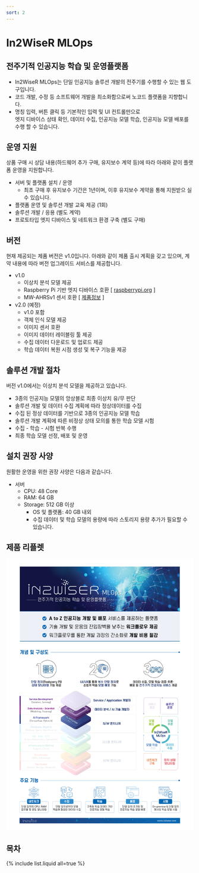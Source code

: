 ```yaml
---
sort: 2
---
```


# In2WiseR MLOps

## 전주기적 인공지능 학습 및 운영플랫폼
  - In2WiseR MLOps는 단일 인공지능 솔루션 개발의 전주기를 수행할 수 있는 웹 도구입니다. 
  - 코드 개발, 수정 등 소프트웨어 개발을 최소화함으로써 노코드 플랫폼을 지향합니다.
  - 명칭 입력, 버튼 클릭 등 기본적인 입력 및 UI 컨트롤만으로 <br>
  엣지 디바이스 상태 확인, 데이터 수집, 인공지능 모델 학습, 인공지능 모델 배포를 수행 할 수 있습니다.

## 운영 지원
상품 구매 시 상담 내용(하드웨어 추가 구매, 유지보수 계약 등)에 따라 아래와 같이 플랫폼 운영을 지원합니다.
  - 서버 및 플랫폼 설치 / 운영
    - 최초 구매 후 유지보수 기간은 1년이며, 이후 유지보수 계약을 통해 지원받으 실 수 있습니다.
  - 플랫폼 운영 및 솔루션 개발 교육 제공 (1회)
  - 솔루션 개발 / 응용 (별도 계약)
  - 프로토타입 엣지 디바이스 및 네트워크 환경 구축 (별도 구매)

## 버전
현재 제공되는 제품 버전은 v1.0입니다. 아래와 같이 제품 출시 계획을 갖고 있으며, 계약 내용에 따라 버전 업그레이드 서비스를 제공합니다.
  - v1.0
    - 이상치 분석 모델 제공
    - Raspberry Pi 기반 엣지 디바이스 호환 [ <a href="https://www.raspberrypi.org/">raspberrypi.org</a> ]
    - MW-AHRSv1 센서 호환 [ <a href="https://www.devicemart.co.kr/goods/view?no=1310790">제품정보</a> ]
  - v2.0 (예정)
    - v1.0 포함
    - 객체 인식 모델 제공
    - 이미지 센서 호환
    - 이미지 데이터 레이블링 툴 제공
    - 수집 데이터 다운로드 및 업로드 제공
    - 학습 데이터 복원 시점 생성 및 복구 기능을 제공

## 솔루션 개발 절차
버전 v1.0에서는 이상치 분석 모델을 제공하고 있습니다. 
  - 3종의 인공지능 모델의 앙상블로 최종 이상치 유/무 판단
  - 솔루션 개발 및 데이터 수집 계획에 따라 정상데이터를 수집
  - 수집 된 정상 데이터를 기반으로 3종의 인공지능 모델 학습
  - 솔루션 개발 계획에 따른 비정상 상태 모의를 통한 학습 모델 시험
  - 수집 - 학습 - 시험 반복 수행
  - 최종 학습 모델 선정, 배포 및 운영

## 설치 권장 사양
원활한 운영을 위한 권장 사양은 다음과 같습니다.
  - 서버
    - CPU: 48 Core
    - RAM: 64 GB
    - Storage: 512 GB 이상
      - OS 및 플랫폼: 40 GB 내외
      - 수집 데이터 및 학습 모델의 용량에 따라 스토리지 용량 추가가 필요할 수 있습니다.

## 제품 리플렛
  
  ![loginflow](user_guide/images/0.1.leaflet.png)

## 목차

{% include list.liquid all=true %}